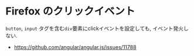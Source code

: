 # Firefox のクリックイベント

`button`, `input` タグを含む`div`要素にclickイベントを設定しても, イベント発火しない.

- https://github.com/angular/angular.js/issues/11788
